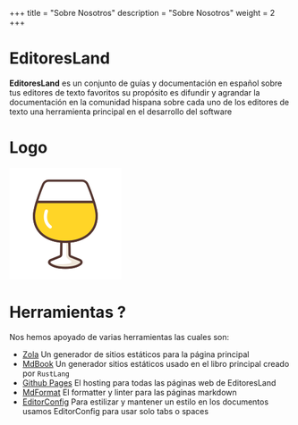 +++
title = "Sobre Nosotros"
description = "Sobre Nosotros"
weight = 2
+++

# EditoresLand

**EditoresLand** es un conjunto de guías y documentación en español sobre tus editores de texto favoritos su propósito es difundir y agrandar la documentación en la comunidad hispana sobre cada uno de los editores de texto una herramienta principal en el desarrollo del software

# Logo

![](/juice.svg)

# Herramientas ?

Nos hemos apoyado de varias herramientas las cuales son:

- [Zola](https://www.getzola.org) Un generador de sitios estáticos para la página principal
- [MdBook](https://github.com/rust-lang/mdBook/) Un generador sitios estáticos usado en el libro principal creado por `RustLang`
- [Github Pages](https://pages.github.com/) El hosting para todas las páginas web de EditoresLand
- [MdFormat](https://github.com/executablebooks/mdformat) El formatter y linter para las páginas markdown
- [EditorConfig](https://editorconfig.org/) Para estilizar y mantener un estilo en los documentos usamos EditorConfig para usar solo tabs o spaces
